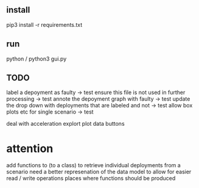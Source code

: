 ## install
pip3 install -r requirements.txt

## run
python / python3 gui.py

## TODO

label a depoyment as faulty                                     -> test
ensure this file is not used in further processing              -> test
annote the depoyment graph with faulty                          -> test 
update the drop down with deployments that are labeled and not  -> test
allow box plots etc for single scenario                         -> test

deal with acceleration 
explort plot data buttons


# attention
add functions to (to a class) to retrieve individual deployments from a scenario
need a better represenation of the data model to allow for easier read / write operations
places where functions should be produced